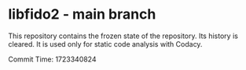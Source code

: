 # libfido2 - main branch

This repository contains the frozen state of the repository.
Its history is cleared. It is used only for static code
analysis with Codacy.

Commit Time: 1723340824